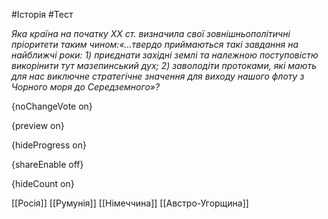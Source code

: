 #Історія #Тест

*Яка країна на початку XX ст. визначила свої зовнішньополітичні пріоритети таким чином:«...твердо  приймаються такі завдання на найближчі роки: 1) приєднати західні землі  та належною поступовістю викорінити тут мазепинський дух; 2) заволодіти  протоками, які мають для нас виключне стратегічне значення для виходу  нашого флоту з Чорного моря до Середземного»?*

{noChangeVote on}

{preview on}

{hideProgress on}

{shareEnable off}

{hideCount on}

[[Росія]]
[[Румунія]]
[[Німеччина]]
[[Австро-Угорщина]]
